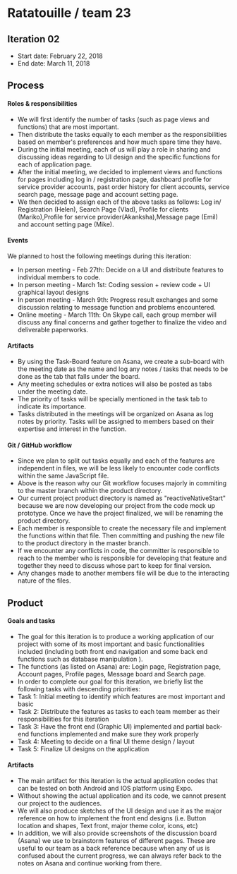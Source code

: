 # Ratatouille / team 23 

## Iteration 02

 * Start date: February 22, 2018
 * End date: March 11, 2018

## Process

#### Roles & responsibilities

* We will first identify the number of tasks (such as page views and functions) that are most important.
* Then distribute the tasks equally to each member as the responsibilities based on member's preferences and how much spare time they have.
* During the initial meeting, each of us will play a role in sharing and discussing ideas regarding to UI design and the specific functions for each of application page.
* After the initial meeting, we decided to implement views and functions for pages including log in / registration page, dashboard profile for service provider accounts, past order history for client accounts, service search page, message page and account setting page. 
* We then decided to assign each of the above tasks as follows: Log in/ Registration (Helen), Search Page (Vlad), Profile for clients (Mariko),Profile for service provider(Akanksha),Message page (Emil) and account setting page (Mike).


#### Events

We planned to host the following meetings during this iteration:
 * In person meeting - Feb 27th: Decide on a UI and distribute features to individual members to code.
 * In person meeting - March 1st: Coding session + review code + UI graphical layout designs 
 * In person meeting - March 9th: Progress result exchanges and some discussion relating to message function and problems encountered.
 * Online meeting - March 11th: On Skype call, each group member will discuss any final concerns and gather together to finalize the video and deliverable paperworks.


#### Artifacts

* By using the Task-Board feature on Asana, we create a sub-board with the meeting date as the name and log any notes / tasks that needs to be done as the tab that falls under the board.
* Any meeting schedules or extra notices will also be posted as tabs under the meeting date.
* The priority of tasks will be specially mentioned in the task tab to indicate its importance. 
* Tasks distributed in the meetings will be organized on Asana as log notes by priority. Tasks will be assigned to members based on their expertise and interest in the function. 

#### Git / GitHub workflow
 
 * Since we plan to split out tasks equally and each of the features are independent in files, we will be less likely to encounter code conflicts within the same JavaScript file. 
 * Above is the reason why our Git workflow focuses majorly in commiting to the master branch within the product directory.
 * Our current project product directory is named as "reactiveNativeStart" because we are now developing our project from the code mock up prototype. Once we have the project finalized, we will be renaming the product directory.
 * Each member is responsible to create the necessary file and implement the functions within that file. Then committing and pushing the new file to the product directory in the master branch.
 * If we encounter any conflicts in code, the committer is responsible to reach to the member who is responsible for developing that feature and together they need to discuss whose part to keep for final version.
 * Any changes made to another members file will be due to the interacting nature of the files.


## Product

#### Goals and tasks

* The goal for this iteration is to produce a working application of our project with some of its most important and basic functionalities included (including both front end navigation and some back end functions such as database manipulation ). 
* The functions (as listed on Asana) are: Login page, Registration page, Account pages, Profile pages, Message board and Search page. 
* In order to complete our goal for this iteration, we briefly list the following tasks with descending priorities:
* Task 1: Initial meeting to identify which features are most important and basic 
* Task 2: Distribute the features as tasks to each team member as their responsibilities for this iteration
* Task 3: Have the front end (Graphic UI) implemented and partial back-end functions implemented and make sure they work properly
* Task 4: Meeting to decide on a final UI theme design / layout
* Task 5: Finalize UI designs on the application


#### Artifacts

* The main artifact for this iteration is the actual application codes that can be tested on both Android and IOS platform using Expo.
* Without showing the actual application and its code, we cannot present our project to the audiences.
* We will also produce sketches of the UI design and use it as the major reference on how to implement the front end designs (i.e. Button location and shapes, Text front, major theme color, icons, etc)
* In addition, we will also provide screenshots of the discussion board (Asana) we use to brainstorm features of different pages. These are useful to our team as a back reference because when any of us is confused about the current progress, we can always refer back to the notes on Asana and continue working from there.

